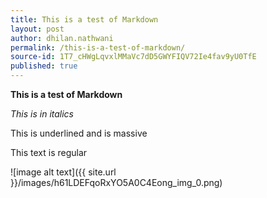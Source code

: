 ```yaml
---
title: This is a test of Markdown
layout: post
author: dhilan.nathwani
permalink: /this-is-a-test-of-markdown/
source-id: 1T7_cHWgLqvxlMMaVc7dD5GWYFIQV72Ie4fav9yU0TfE
published: true
---
```

**This is a test of Markdown**

*This is in italics*

This is underlined and is massive

This text is regular

![image alt text]({{ site.url }}/images/h61LDEFqoRxYO5A0C4Eong_img_0.png)

